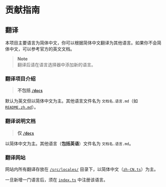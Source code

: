 # 贡献指南

## 翻译

本项目主要语言为简体中文，你可以根据简体中文翻译为其他语言。如果你不会简体中文，可以参考官方的英文文档。

> **Note**\
> 翻译后请在语言选择器中添加新的语言。

### 翻译项目介绍

> **不包括 [`/docs`](./docs/)**

默认为英文但以简体中文为主。其他语言文件名为 `文档名.语言.md`（如 [`README.zh.md`](./README.zh.md)）。

### 翻译说明文档

> **仅 [`/docs`](./docs/)**

以简体中文为主。其他语言（**包括英语**）文件名为 `文档名.语言.md`。

### 翻译网站

网站内所有翻译存放在 [`/src/locales/`](./src/locales/) 目录下，以简体中文（[`zh-CN.ts`](./src/locales/zh-CN.ts)）为主。

一旦新增一门语言后，须在 [`index.ts`](./src/locales/index.ts) 中注册该语言。
